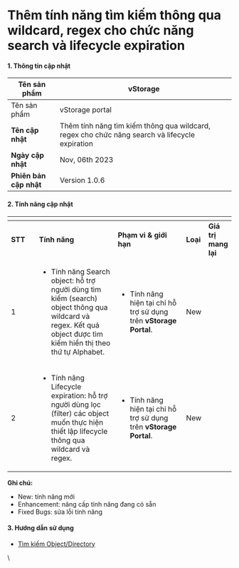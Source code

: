# Thêm tính năng tìm kiếm thông qua wildcard, regex cho chức năng search và lifecycle expiration

#### 1. Thông tin cập nhật <a href="#themtinhnangtimkiemthongquawildcard-regexchochucnangsearchvalifecycleexpiration-1.thongtincapnhat" id="themtinhnangtimkiemthongquawildcard-regexchochucnangsearchvalifecycleexpiration-1.thongtincapnhat"></a>

| **Tên sản phẩm**       | vStorage                                                                                       |
| ---------------------- | ---------------------------------------------------------------------------------------------- |
| Tên sản phẩm           | vStorage portal                                                                                |
| **Tên cập nhật**       | Thêm tính năng tìm kiếm thông qua wildcard, regex cho chức năng search và lifecycle expiration |
| **Ngày cập nhật**      | Nov, 06th 2023                                                                                 |
| **Phiên bản cập nhật** | Version 1.0.6                                                                                  |

#### 2. Tính năng cập nhật <a href="#themtinhnangtimkiemthongquawildcard-regexchochucnangsearchvalifecycleexpiration-2.tinhnangcapnhat" id="themtinhnangtimkiemthongquawildcard-regexchochucnangsearchvalifecycleexpiration-2.tinhnangcapnhat"></a>

<table data-header-hidden data-full-width="true"><thead><tr><th width="80"></th><th width="280"></th><th width="223"></th><th></th><th></th></tr></thead><tbody><tr><td><strong>STT</strong></td><td><strong>Tính năng</strong></td><td><strong>Phạm vi &#x26; giới hạn</strong></td><td><strong>Loại</strong></td><td><strong>Giá trị mang lại</strong></td></tr><tr><td>1</td><td><ul><li>Tính năng Search object: hỗ trợ người dùng tìm kiếm (search) object thông qua wildcard và regex. Kết quả object được tìm kiếm hiển thị theo thứ tự Alphabet.</li></ul></td><td><ul><li>Tính năng hiện tại chỉ hỗ trợ sử dụng trên <strong>vStorage Portal</strong>.</li></ul></td><td>New</td><td><br></td></tr><tr><td>2</td><td><ul><li>Tính năng Lifecycle expiration: hỗ trợ người dùng lọc (filter) các object muốn thực hiện thiết lập lifecycle thông qua wildcard và regex.</li></ul></td><td><ul><li>Tính năng hiện tại chỉ hỗ trợ sử dụng trên <strong>vStorage Portal</strong>.</li></ul></td><td>New</td><td><br></td></tr></tbody></table>

**Ghi chú:**

* New: tính năng mới
* Enhancement: nâng cấp tính năng đang có sẵn
* Fixed Bugs: sửa lỗi tính năng

#### 3. Hướng dẫn sử dụng <a href="#themtinhnangtimkiemthongquawildcard-regexchochucnangsearchvalifecycleexpiration-3.huongdansudung" id="themtinhnangtimkiemthongquawildcard-regexchochucnangsearchvalifecycleexpiration-3.huongdansudung"></a>

* [Tìm kiếm Object/Directory](../../cac-tinh-nang-cua-vstorage/lam-viec-voi-directory-va-object/tim-kiem-object-directory.md)

\
